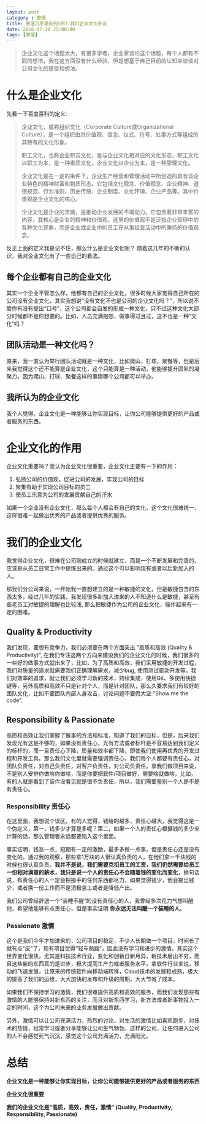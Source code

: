 ```yaml
---
layout: post
category : 管理
title: 管理沉思录系列(四):我们企业文化杂谈
date: 2016-07-18 23:00:00
tags: [管理]
---
```



> 企业文化这个话题太大，有很多学者，企业家谈论这个话题，每个人都有不同的想法，我在这方面没有什么经验，但是想基于自己目前的认知来谈谈对公司文化的感受和想法。

# 什么是企业文化

先看一下百度百科的定义:

>企业文化，或称组织文化（Corporate Culture或Organizational Culture），是一个组织由其价值观、信念、仪式、符号、处事方式等组成的其特有的文化形象。
>
>职工文化，也称企业职员文化，是与企业文化相对应的文化形态，职工文化以职工为本，是一种素质文化，企业文化以企业为本，是一种管理文化。
>
>企业文化是在一定的条件下，企业生产经营和管理活动中所创造的具有该企业特色的精神财富和物质形态。它包括文化观念、价值观念、企业精神、道德规范、行为准则、历史传统、企业制度、文化环境、企业产品等。其中价值观是企业文化的核心。
>
>企业文化是企业的灵魂，是推动企业发展的不竭动力。它包含着非常丰富的内容，其核心是企业的精神和价值观。这里的价值观不是泛指企业管理中的各种文化现象，而是企业或企业中的员工在从事经营活动中所秉持的价值观念。

反正上面的定义我是记不住，那么什么是企业文化呢？ 随着这几年的不断的认识，我对企业文化有了一些自己的看法。

## 每个企业都有自己的企业文化

其实一个企业不管怎么样，他都有自己的企业文化，很多时候大家觉得自己所在的公司没有企业文化，其实我想说“没有文化不也是公司的企业文化吗？”，所以说不管你有没有提出“口号”，这个公司都会自发的形成一种文化，只不过这种文化大部分时候都不是你想要的。比如，人员充满抱怨，做事得过且过，这不也是一种“文化”吗？

## 团队活动是一种文化吗？

原来，我一直认为举行团队活动就是一种文化，比如爬山，打球，聚餐等，但是后来我觉得这个还不能算是企业文化，这个只能算是一种活动，他能够提升团队的凝聚力，因为爬山、打球、聚餐这样的事情哪个公司都可以举办。

## 我所认为的企业文化

我个人觉得，企业文化是一种能够让你实现目标，让你公司能够提供更好的产品或者服务的东西。

# 企业文化的作用

企业文化重要吗？我认为企业文化很重要，企业文化主要有一下的作用：

1. 弘扬公司的价值观，促进公司的发展，实现公司的目标
2. 聚集有助于实现公司目标的员工
3. 使员工乐意为公司的发展贡献自己的汗水

如果一个企业没有企业文化，那么每个人都会有自己的文化，这个文化很难统一，这样很难一起做出优秀的产品或者提供优秀的服务。

# 我们的企业文化

我觉得企业文化，很难在公司刚成立的时候就建立，而是一个不断发展和完善的，应该是从员工日常工作中提炼出来的。通过这个可以影响现有或者以后新加入的人。

那我们分公司来说，一开始我一直想建立的是一种敏捷的文化，但是敏捷包含的东西太多，经过几年的实践，我发现很多新加入进来的人不知道什么是敏捷，甚至有些老员工对敏捷的理解也比较浅, 那么把敏捷作为公司的企业文化，操作起来有一定的困难。

## Quality & Productivity

我们发现，要想有竞争力，我们必须要在两个方面突出 “高质和高效 (Quality & Productivity)”, 在我们专注这两个方向来建设我们的企业文化的时候，我们很多的一些好的做事方式就出来了，比如，为了高质和高效，我们采用敏捷的开发过程，我们对质量的追求就需要我们正确理解需求，减少bug, 使用测试驱动开发等。我们对效率的追求，就让我们必须学习新的技术，持续集成，使用Git、多使用快捷键等，另外高质和高效不只是针对个人，而是针对团队，那么久要求我们有较好的团队文化，比如不要团队内部人身攻击，讨论问题不要假大空:"Show me the code".

## Responsibility & Passionate

高质和高效让我们掌握了做事的方法和标准，知道了我们的目标，但是，后来我们发现光有这是不够的，如果没有责任心，光有方法或者标杆是不容易达到我们定义的标杆的，而一旦责任心下降，质量和效率都下降，即使我们使用再优秀的开发过程和开发工具。那么我们文化里就需要强调责任心，我们每个人都要有责任心，对团队负责任，对自己负责任，对客户负责任，对公司负责任。拿我们做项目来说，不是别人安排你做啥你做啥，而是你要把软件/项目做好，需要啥就做啥，比如，有的人就是看到了装作没看见就是很不负责任，所以，我们需要鉴别一个人是不是有责任心。

### Responsibility 责任心
在这里面，我想说个误区，有的人觉得，钱给的越多，责任心越大，我觉得这是一个伪定义，第一，钱多少才算是多呢？第二，如果一个人的责任心根据钱的多少来计算的话，那么管理者永远都要陷入这个里面。

事实证明，钱涨一点，短期有一定的激励，最多多做一点事，但是责任心还是没有变化的。通过我的观察，那些拿1万块的人很认真负责的人，在他们拿一千块钱的时候也很认真负责。**我并不是说，我们需要克扣员工的工资，我们仍然需要给员工一份相对满意的薪水，我只是说一个人的责任心不会随着钱的变化而变化**，换句话说，有责任心的人一定会把接手的任何东西都尽力，如果觉得钱少，他会提出钱少，或者换一份工作而不是消极怠工或者是降低产出。

我们公司曾经辞退一个“装睡不醒”的没有责任心的人，我曾经多次花力气想叫醒他，希望他能够有点责任心，但是事实证明 **你永远无法叫醒一个装睡的人**。

### Passionate 激情

这个是我们今年才加进来的，公司项目的稳定，不少人长期做一个项目，时间长了就有点“皮”了，现有项目觉得“轻车熟路”，因此没有学习和进步的激情，其实这个世界变化很快，尤其是科技技术行业，变化和创新日新月异，新技术层出不穷，而且这些新的东西真的是进步，极大提高生产力或者服务水平，拿软件行业来说，移动的飞速发展，让原来的传统软件向移动端转移，Cloud技术的发展和成熟，极大的提高了我们的运维，大大加快的发布和升级的周期，大大节省了成本。

如果我们不保持学习的激情，我们很难提供高质和高效的服务，而我们发现那些有激情的人能够保持对新东西的关注，而且对新东西学习，新方法或者新事物投入一定的时间，这个为公司未来的业务发展做出贡献。

另外，激情可以让公司充满活力，热烈的讨论，对生活的激情比如喜欢跑步，对技术的热情，经常学习或者分享能够让公司生气勃勃，这样的公司，让任何进入公司的人不会感觉死气沉沉，感觉这个公司充满活力，充满阳光。

# 总结

**企业文化是一种能够让你实现目标，让你公司能够提供更好的产品或者服务的东西**

**企业文化很重要**

**我们的企业文化是“高质，高效，责任，激情” (Quality, Productivity, Responsibility, Passionate)**





